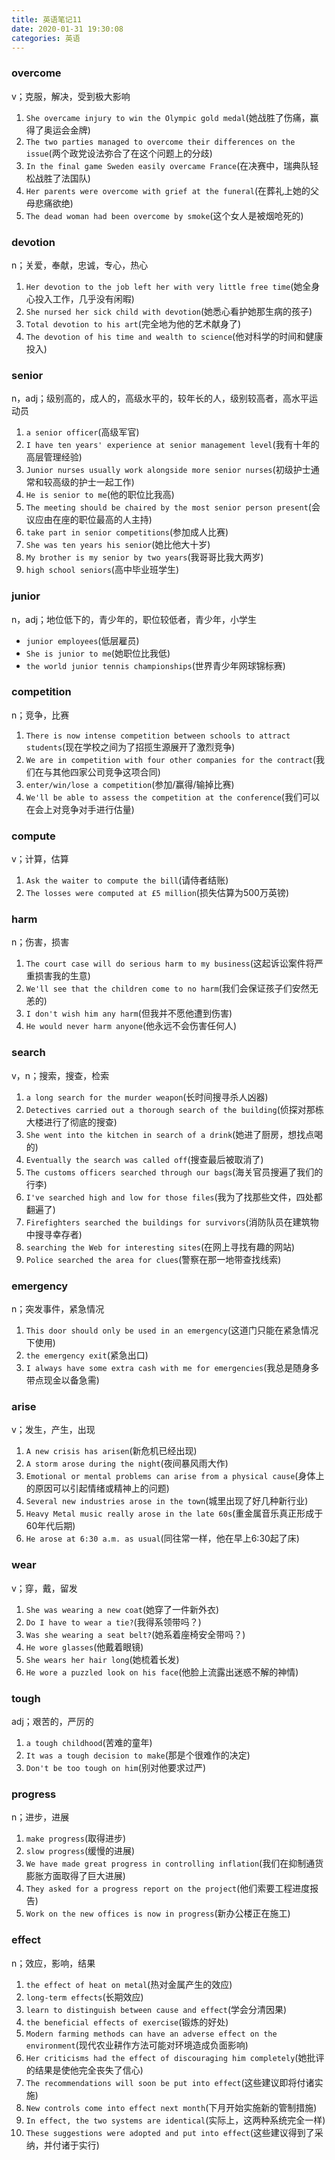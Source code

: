 ```yaml
---
title: 英语笔记11
date: 2020-01-31 19:30:08
categories: 英语
---
```

### overcome

v；克服，解决，受到极大影响

1. `She overcame injury to win the Olympic gold medal`(她战胜了伤痛，赢得了奥运会金牌)
2. `The two parties managed to overcome their differences on the issue`(两个政党设法弥合了在这个问题上的分歧)
3. `In the final game Sweden easily overcame France`(在决赛中，瑞典队轻松战胜了法国队)
4. `Her parents were overcome with grief at the funeral`(在葬礼上她的父母悲痛欲绝)
5. `The dead woman had been overcome by smoke`(这个女人是被烟呛死的)

### devotion

n；关爱，奉献，忠诚，专心，热心

1. `Her devotion to the job left her with very little free time`(她全身心投入工作，几乎没有闲暇)
2. `She nursed her sick child with devotion`(她悉心看护她那生病的孩子)
3. `Total devotion to his art`(完全地为他的艺术献身了)
4. `The devotion of his time and wealth to science`(他对科学的时间和健康投入)

### senior

n，adj；级别高的，成人的，高级水平的，较年长的人，级别较高者，高水平运动员

1. `a senior officer`(高级军官)
2. `I have ten years' experience at senior management level`(我有十年的高层管理经验)
3. `Junior nurses usually work alongside more senior nurses`(初级护士通常和较高级的护士一起工作)
4. `He is senior to me`(他的职位比我高)
5. `The meeting should be chaired by the most senior person present`(会议应由在座的职位最高的人主持)
6. `take part in senior competitions`(参加成人比赛)
7. `She was ten years his senior`(她比他大十岁)
8. `My brother is my senior by two years`(我哥哥比我大两岁)
9. `high school seniors`(高中毕业班学生)

### junior

n，adj；地位低下的，青少年的，职位较低者，青少年，小学生

- `junior employees`(低层雇员)
- `She is junior to me`(她职位比我低)
- `the world junior tennis championships`(世界青少年网球锦标赛)

### competition

n；竞争，比赛

1. `There is now intense competition between schools to attract students`(现在学校之间为了招揽生源展开了激烈竞争)
2. `We are in competition with four other companies for the contract`(我们在与其他四家公司竞争这项合同)
3. `enter/win/lose a competition`(参加/赢得/输掉比赛)
4. `We'll be able to assess the competition at the conference`(我们可以在会上对竞争对手进行估量)

### compute

v；计算，估算

1. `Ask the waiter to compute the bill`(请侍者结账)
2. `The losses were computed at £5 million`(损失估算为500万英镑)

### harm

n；伤害，损害

1. `The court case will do serious harm to my business`(这起诉讼案件将严重损害我的生意)
2. `We'll see that the children come to no harm`(我们会保证孩子们安然无恙的)
3. `I don't wish him any harm`(但我并不愿他遭到伤害)
4. `He would never harm anyone`(他永远不会伤害任何人)

### search

v，n；搜索，搜查，检索

1. `a long search for the murder weapon`(长时间搜寻杀人凶器)
2. `Detectives carried out a thorough search of the building`(侦探对那栋大楼进行了彻底的搜查)
3. `She went into the kitchen in search of a drink`(她进了厨房，想找点喝的)
4. `Eventually the search was called off`(搜查最后被取消了)
5. `The customs officers searched through our bags`(海关官员搜遍了我们的行李)
6. `I've searched high and low for those files`(我为了找那些文件，四处都翻遍了)
7. `Firefighters searched the buildings for survivors`(消防队员在建筑物中搜寻幸存者)
8. `searching the Web for interesting sites`(在网上寻找有趣的网站)
9. `Police searched the area for clues`(警察在那一地带查找线索)

### emergency

n；突发事件，紧急情况

1. `This door should only be used in an emergency`(这道门只能在紧急情况下使用)
2. `the emergency exit`(紧急出口)
3. `I always have some extra cash with me for emergencies`(我总是随身多带点现金以备急需)

### arise

v；发生，产生，出现

1. `A new crisis has arisen`(新危机已经出现)
2. `A storm arose during the night`(夜间暴风雨大作)
3. `Emotional or mental problems can arise from a physical cause`(身体上的原因可以引起情绪或精神上的问题)
4. `Several new industries arose in the town`(城里出现了好几种新行业)
5. `Heavy Metal music really arose in the late 60s`(重金属音乐真正形成于60年代后期)
6. `He arose at 6:30 a.m. as usual`(同往常一样，他在早上6:30起了床)

### wear

v；穿，戴，留发

1. `She was wearing a new coat`(她穿了一件新外衣)
2. `Do I have to wear a tie?`(我得系领带吗？)
3. `Was she wearing a seat belt?`(她系着座椅安全带吗？)
4. `He wore glasses`(他戴着眼镜)
5. `She wears her hair long`(她梳着长发)
6. `He wore a puzzled look on his face`(他脸上流露出迷惑不解的神情)

### tough

adj；艰苦的，严厉的

1. `a tough childhood`(苦难的童年)
2. `It was a tough decision to make`(那是个很难作的决定)
3. `Don't be too tough on him`(别对他要求过严)

### progress

n；进步，进展

1. `make progress`(取得进步)
2. `slow progress`(缓慢的进展)
3. `We have made great progress in controlling inflation`(我们在抑制通货膨胀方面取得了巨大进展)
4. `They asked for a progress report on the project`(他们索要工程进度报告)
5. `Work on the new offices is now in progress`(新办公楼正在施工)

### effect

n；效应，影响，结果

1. `the effect of heat on metal`(热对金属产生的效应)
2. `long-term effects`(长期效应)
3. `learn to distinguish between cause and effect`(学会分清因果)
4. `the beneficial effects of exercise`(锻炼的好处)
5. `Modern farming methods can have an adverse effect on the environment`(现代农业耕作方法可能对环境造成负面影响)
6. `Her criticisms had the effect of discouraging him completely`(她批评的结果是使他完全丧失了信心)
7. `The recommendations will soon be put into effect`(这些建议即将付诸实施)
8. `New controls come into effect next month`(下月开始实施新的管制措施)
9. `In effect, the two systems are identical`(实际上，这两种系统完全一样)
10. `These suggestions were adopted and put into effect`(这些建议得到了采纳，并付诸于实行)